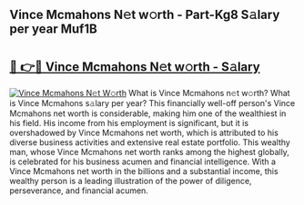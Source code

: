 ## Vince Mcmahons N𝚎t w𝚘rth - Part-Kg8 S𝚊lary per year Muf1B

# <h2><a href="http://gc358ug.nevu.top/?p=Vince+Mcmahons">🔗 👉🔴 Vince Mcmahons N𝚎t w𝚘rth - S𝚊lary</a></h2>

[![Vince Mcmahons N𝚎t W𝚘rth](https://i.imgur.com/Oavwk0R.jpeg)](http://gc358ug.nevu.top/?p=Vince+Mcmahons)
What is Vince Mcmahons n𝚎t w𝚘rth? What is Vince Mcmahons s𝚊lary per year?
This financially well-off person's Vince Mcmahons net worth is considerable, making him one of the wealthiest in his field. His income from his employment is significant, but it is overshadowed by Vince Mcmahons net worth, which is attributed to his diverse business activities and extensive real estate portfolio. This wealthy man, whose Vince Mcmahons net worth ranks among the highest globally, is celebrated for his business acumen and financial intelligence. With a Vince Mcmahons net worth in the billions and a substantial income, this wealthy person is a leading illustration of the power of diligence, perseverance, and financial acumen.
